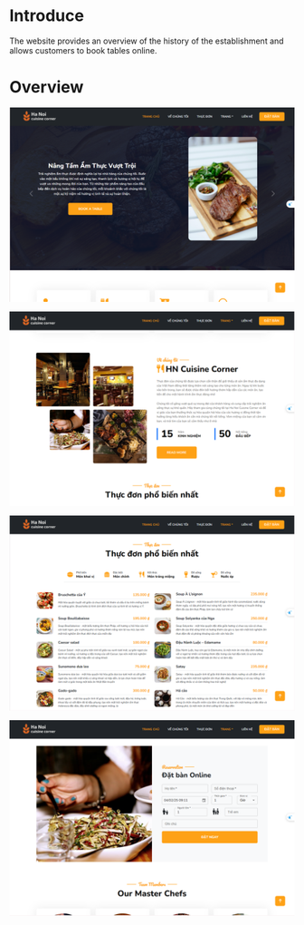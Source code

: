 # Introduce
The website provides an overview of the history of the establishment and allows customers to book tables online.

# Overview

![](./src/Assets/readMeImg/img1.PNG)



![](./src/Assets/readMeImg/img2.PNG)



![](./src/Assets/readMeImg/img3.PNG)



![](./src/Assets/readMeImg/img4.PNG)





    